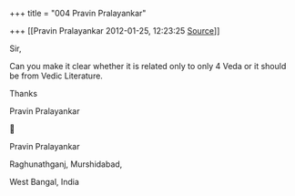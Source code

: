 +++
title = "004 Pravin Pralayankar"

+++
[[Pravin Pralayankar	2012-01-25, 12:23:25 [Source](https://groups.google.com/g/bvparishat/c/w3gNfGMSAsI)]]



Sir,  
  
Can you make it clear whether it is related only to only 4 Veda or it should be from Vedic Literature.  
  
Thanks  
  
Pravin Pralayankar



Pravin Pralayankar  

Raghunathganj, Murshidabad,

West Bangal, India  

  
  
  

